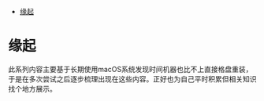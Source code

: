 <!--ts-->
* [缘起](#缘起)

<!-- Created by https://github.com/ekalinin/github-markdown-toc -->
<!-- Added by: runner, at: Sun Jun 12 07:04:15 UTC 2022 -->

<!--te-->
# 缘起

此系列内容主要基于长期使用macOS系统发现时间机器也比不上直接格盘重装，于是在多次尝试之后逐步梳理出现在这些内容。正好也为自己平时积累但相关知识找个地方展示。